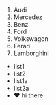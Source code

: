 1. Audi
2. Mercedez
3. Benz
4. Ford
  1. Volkswagon
  2. Ferari
  3. Lamborghini
 
 
 * list1
 * list2
  * list1a
  * list2a
  * :heart: hi there

